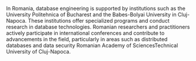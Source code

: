 In Romania, database engineering is supported by institutions such as the University Politehnica of Bucharest and the Babes-Bolyai University in Cluj-Napoca. These institutions offer specialized programs and conduct research in database technologies. Romanian researchers and practitioners actively participate in international conferences and contribute to advancements in the field, particularly in areas such as distributed databases and data security​​ ​Romanian Academy of Sciences​​ ​Technical University of Cluj-Napoca​.